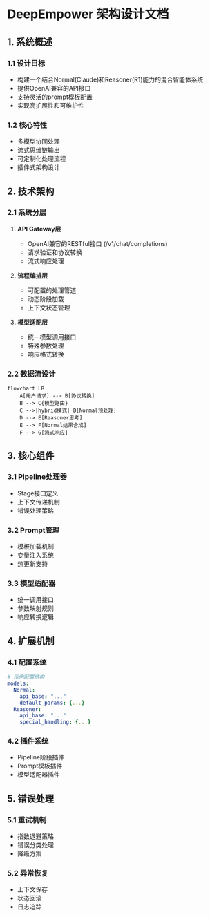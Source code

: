 # DeepEmpower 架构设计文档

## 1. 系统概述

### 1.1 设计目标
- 构建一个结合Normal(Claude)和Reasoner(R1)能力的混合智能体系统
- 提供OpenAI兼容的API接口
- 支持灵活的prompt模板配置
- 实现高扩展性和可维护性

### 1.2 核心特性
- 多模型协同处理
- 流式思维链输出
- 可定制化处理流程
- 插件式架构设计

## 2. 技术架构

### 2.1 系统分层
1. **API Gateway层**
   - OpenAI兼容的RESTful接口 (/v1/chat/completions)
   - 请求验证和协议转换
   - 流式响应处理

2. **流程编排层**
   - 可配置的处理管道
   - 动态阶段加载
   - 上下文状态管理

3. **模型适配层**
   - 统一模型调用接口
   - 特殊参数处理
   - 响应格式转换

### 2.2 数据流设计
```mermaid
flowchart LR
    A[用户请求] --> B[协议转换]
    B --> C{模型路由}
    C -->|hybrid模式| D[Normal预处理]
    D --> E[Reasoner思考]
    E --> F[Normal结果合成]
    F --> G[流式响应]
```

## 3. 核心组件

### 3.1 Pipeline处理器
- Stage接口定义
- 上下文传递机制
- 错误处理策略

### 3.2 Prompt管理
- 模板加载机制
- 变量注入系统
- 热更新支持

### 3.3 模型适配器
- 统一调用接口
- 参数映射规则
- 响应转换逻辑

## 4. 扩展机制

### 4.1 配置系统
```yaml
# 示例配置结构
models:
  Normal:
    api_base: "..."
    default_params: {...}
  Reasoner:
    api_base: "..."
    special_handling: {...}
```

### 4.2 插件系统
- Pipeline阶段插件
- Prompt模板插件
- 模型适配器插件

## 5. 错误处理

### 5.1 重试机制
- 指数退避策略
- 错误分类处理
- 降级方案

### 5.2 异常恢复
- 上下文保存
- 状态回滚
- 日志追踪
